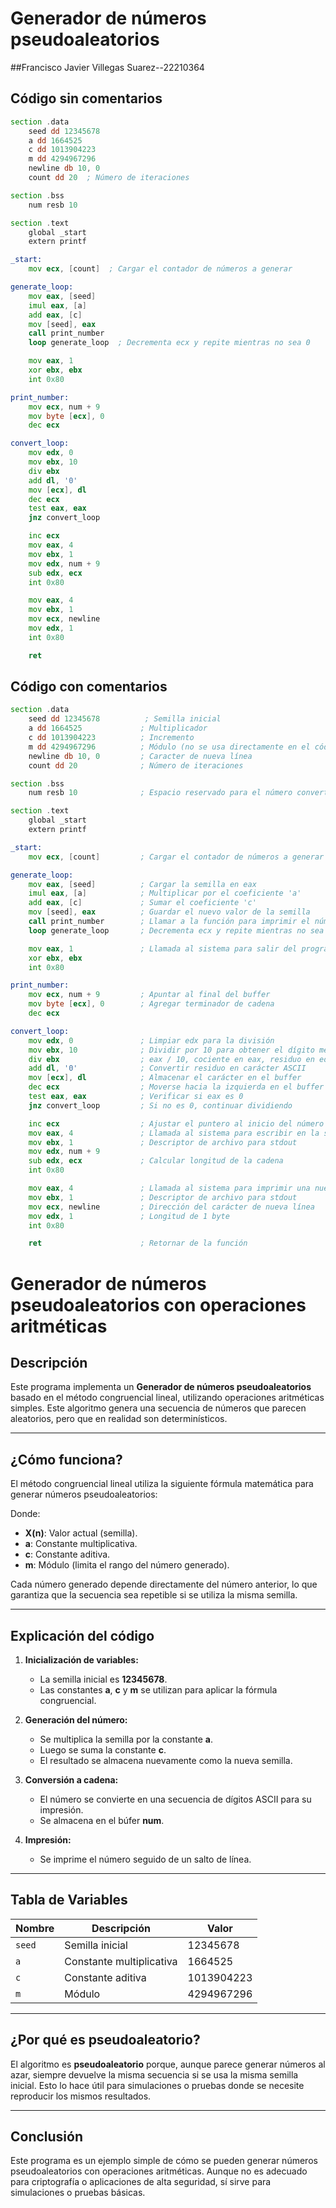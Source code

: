 # Generador de números pseudoaleatorios
 ##Francisco Javier Villegas Suarez--22210364
## Código sin comentarios
```asm
section .data
    seed dd 12345678
    a dd 1664525
    c dd 1013904223
    m dd 4294967296
    newline db 10, 0
    count dd 20  ; Número de iteraciones

section .bss
    num resb 10

section .text
    global _start
    extern printf

_start:
    mov ecx, [count]  ; Cargar el contador de números a generar

generate_loop:
    mov eax, [seed]
    imul eax, [a]
    add eax, [c]
    mov [seed], eax
    call print_number
    loop generate_loop  ; Decrementa ecx y repite mientras no sea 0

    mov eax, 1
    xor ebx, ebx
    int 0x80

print_number:
    mov ecx, num + 9
    mov byte [ecx], 0
    dec ecx

convert_loop:
    mov edx, 0
    mov ebx, 10
    div ebx
    add dl, '0'
    mov [ecx], dl
    dec ecx
    test eax, eax
    jnz convert_loop

    inc ecx
    mov eax, 4
    mov ebx, 1
    mov edx, num + 9
    sub edx, ecx
    int 0x80

    mov eax, 4
    mov ebx, 1
    mov ecx, newline
    mov edx, 1
    int 0x80

    ret
```

## Código con comentarios
```asm
section .data
    seed dd 12345678          ; Semilla inicial
    a dd 1664525             ; Multiplicador
    c dd 1013904223          ; Incremento
    m dd 4294967296          ; Módulo (no se usa directamente en el código)
    newline db 10, 0         ; Caracter de nueva línea
    count dd 20              ; Número de iteraciones

section .bss
    num resb 10              ; Espacio reservado para el número convertido en string

section .text
    global _start
    extern printf

_start:
    mov ecx, [count]         ; Cargar el contador de números a generar

generate_loop:
    mov eax, [seed]          ; Cargar la semilla en eax
    imul eax, [a]            ; Multiplicar por el coeficiente 'a'
    add eax, [c]             ; Sumar el coeficiente 'c'
    mov [seed], eax          ; Guardar el nuevo valor de la semilla
    call print_number        ; Llamar a la función para imprimir el número
    loop generate_loop       ; Decrementa ecx y repite mientras no sea 0

    mov eax, 1               ; Llamada al sistema para salir del programa
    xor ebx, ebx
    int 0x80

print_number:
    mov ecx, num + 9         ; Apuntar al final del buffer
    mov byte [ecx], 0        ; Agregar terminador de cadena
    dec ecx

convert_loop:
    mov edx, 0               ; Limpiar edx para la división
    mov ebx, 10              ; Dividir por 10 para obtener el dígito menos significativo
    div ebx                  ; eax / 10, cociente en eax, residuo en edx
    add dl, '0'              ; Convertir residuo en carácter ASCII
    mov [ecx], dl            ; Almacenar el carácter en el buffer
    dec ecx                  ; Moverse hacia la izquierda en el buffer
    test eax, eax            ; Verificar si eax es 0
    jnz convert_loop         ; Si no es 0, continuar dividiendo

    inc ecx                  ; Ajustar el puntero al inicio del número
    mov eax, 4               ; Llamada al sistema para escribir en la salida estándar
    mov ebx, 1               ; Descriptor de archivo para stdout
    mov edx, num + 9
    sub edx, ecx             ; Calcular longitud de la cadena
    int 0x80

    mov eax, 4               ; Llamada al sistema para imprimir una nueva línea
    mov ebx, 1               ; Descriptor de archivo para stdout
    mov ecx, newline         ; Dirección del carácter de nueva línea
    mov edx, 1               ; Longitud de 1 byte
    int 0x80

    ret                      ; Retornar de la función
```

# Generador de números pseudoaleatorios con operaciones aritméticas

## Descripción
Este programa implementa un **Generador de números pseudoaleatorios** basado en el método congruencial lineal, utilizando operaciones aritméticas simples. Este algoritmo genera una secuencia de números que parecen aleatorios, pero que en realidad son determinísticos.

---

## ¿Cómo funciona?
El método congruencial lineal utiliza la siguiente fórmula matemática para generar números pseudoaleatorios:



Donde:
- **X(n)**: Valor actual (semilla).
- **a**: Constante multiplicativa.
- **c**: Constante aditiva.
- **m**: Módulo (limita el rango del número generado).

Cada número generado depende directamente del número anterior, lo que garantiza que la secuencia sea repetible si se utiliza la misma semilla.

---

## Explicación del código

1. **Inicialización de variables:**
   - La semilla inicial es **12345678**.
   - Las constantes **a**, **c** y **m** se utilizan para aplicar la fórmula congruencial.
   
2. **Generación del número:**
   - Se multiplica la semilla por la constante **a**.
   - Luego se suma la constante **c**.
   - El resultado se almacena nuevamente como la nueva semilla.

3. **Conversión a cadena:**
   - El número se convierte en una secuencia de dígitos ASCII para su impresión.
   - Se almacena en el búfer **num**.

4. **Impresión:**
   - Se imprime el número seguido de un salto de línea.

---

## Tabla de Variables

| Nombre | Descripción           | Valor           |
|--------|---------------------|---------------|
| `seed` | Semilla inicial     | 12345678      |
| `a`    | Constante multiplicativa | 1664525      |
| `c`    | Constante aditiva   | 1013904223    |
| `m`    | Módulo             | 4294967296    |

---

## ¿Por qué es pseudoaleatorio?
El algoritmo es **pseudoaleatorio** porque, aunque parece generar números al azar, siempre devuelve la misma secuencia si se usa la misma semilla inicial. Esto lo hace útil para simulaciones o pruebas donde se necesite reproducir los mismos resultados.

---

## Conclusión
Este programa es un ejemplo simple de cómo se pueden generar números pseudoaleatorios con operaciones aritméticas. Aunque no es adecuado para criptografía o aplicaciones de alta seguridad, sí sirve para simulaciones o pruebas básicas.



